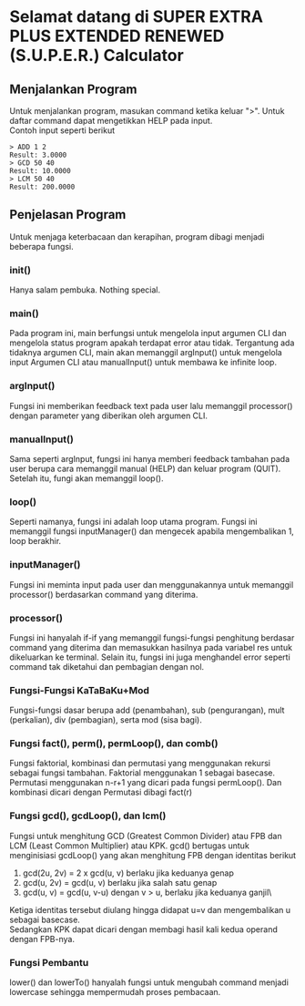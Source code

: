 # Selamat datang di SUPER EXTRA PLUS EXTENDED RENEWED (S.U.P.E.R.) Calculator
## Menjalankan Program
Untuk menjalankan program, masukan command ketika keluar ">".
Untuk daftar command dapat mengetikkan HELP pada input.\
Contoh input seperti berikut
```
> ADD 1 2
Result: 3.0000
> GCD 50 40
Result: 10.0000
> LCM 50 40
Result: 200.0000
```
## Penjelasan Program
Untuk menjaga keterbacaan dan kerapihan, program dibagi menjadi beberapa fungsi.
### init()
Hanya salam pembuka. Nothing special.
### main()
Pada program ini, main berfungsi untuk mengelola input argumen CLI dan mengelola status program apakah terdapat error atau tidak.
Tergantung ada tidaknya argumen CLI, main akan memanggil argInput() untuk mengelola input Argumen CLI atau manualInput() untuk membawa ke infinite loop.
### argInput()
Fungsi ini memberikan feedback text pada user lalu memanggil processor() dengan parameter yang diberikan oleh argumen CLI.
### manualInput()
Sama seperti argInput, fungsi ini hanya memberi feedback tambahan pada user berupa cara memanggil manual (HELP) dan keluar program (QUIT).
Setelah itu, fungi akan memanggil loop().
### loop()
Seperti namanya, fungsi ini adalah loop utama program. Fungsi ini memanggil fungsi inputManager() dan mengecek apabila mengembalikan 1, loop berakhir.
### inputManager()
Fungsi ini meminta input pada user dan menggunakannya untuk memanggil processor() berdasarkan command yang diterima.
### processor()
Fungsi ini hanyalah if-if yang memanggil fungsi-fungsi penghitung berdasar command yang diterima dan memasukkan hasilnya pada variabel res untuk dikeluarkan ke terminal.
Selain itu, fungsi ini juga menghandel error seperti command tak diketahui dan pembagian dengan nol. 
### Fungsi-Fungsi KaTaBaKu+Mod
Fungsi-fungsi dasar berupa add (penambahan), sub (pengurangan), mult (perkalian), div (pembagian), serta mod (sisa bagi).
### Fungsi fact(), perm(), permLoop(), dan comb()
Fungsi faktorial, kombinasi dan permutasi yang menggunakan rekursi sebagai fungsi tambahan. Faktorial menggunakan 1 sebagai basecase. Permutasi menggunakan n-r+1 yang dicari pada fungsi permLoop(). Dan kombinasi dicari dengan Permutasi dibagi fact(r)
### Fungsi gcd(), gcdLoop(), dan lcm()
Fungsi untuk menghitung GCD (Greatest Common Divider) atau FPB dan LCM (Least Common Multiplier) atau KPK. gcd() bertugas untuk menginisiasi gcdLoop() yang akan menghitung FPB dengan identitas berikut
1. gcd(2u, 2v) = 2 x gcd(u, v) berlaku jika keduanya genap
2. gcd(u, 2v) = gcd(u, v) berlaku jika salah satu genap
3. gcd(u, v) = gcd(u, v-u) dengan v > u, berlaku jika keduanya ganjil\

Ketiga identitas tersebut diulang hingga didapat u=v dan mengembalikan u sebagai basecase.\
Sedangkan KPK dapat dicari dengan membagi hasil kali kedua operand dengan FPB-nya.
### Fungsi Pembantu
lower() dan lowerTo() hanyalah fungsi untuk mengubah command menjadi lowercase sehingga mempermudah proses pembacaan.
